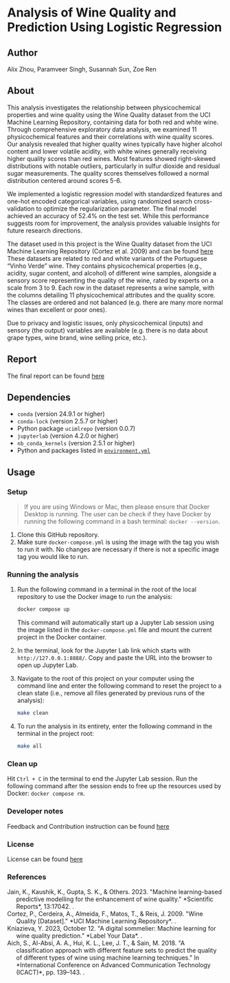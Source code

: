 # Analysis of Wine Quality and Prediction Using Logistic Regression

## Author

Alix Zhou, Paramveer Singh, Susannah Sun, Zoe Ren

## About

This analysis investigates the relationship between physicochemical properties and wine quality using the Wine Quality dataset from the UCI Machine Learning Repository, containing data for both red and white wine. Through comprehensive exploratory data analysis, we examined 11 physicochemical features and their correlations with wine quality scores. Our analysis revealed that higher quality wines typically have higher alcohol content and lower volatile acidity, with white wines generally receiving higher quality scores than red wines. Most features showed right-skewed distributions with notable outliers, particularly in sulfur dioxide and residual sugar measurements. The quality scores themselves followed a normal distribution centered around scores 5-6.

We implemented a logistic regression model with standardized features and one-hot encoded categorical variables, using randomized search cross-validation to optimize the regularization parameter. The final model achieved an accuracy of 52.4% on the test set. While this performance suggests room for improvement, the analysis provides valuable insights for future research directions.

The dataset used in this project is the Wine Quality dataset from the UCI Machine Learning Repository (Cortez et al. 2009) and can be found [here](https://archive.ics.uci.edu/dataset/186/wine+quality.) These datasets are related to red and white variants of the Portuguese “Vinho Verde” wine. They contains physicochemical properties (e.g., acidity, sugar content, and alcohol) of different wine samples, alongside a sensory score representing the quality of the wine, rated by experts on a scale from 3 to 9. Each row in the dataset represents a wine sample, with the columns detailing 11 physicochemical attributes and the quality score. The classes are ordered and not balanced (e.g. there are many more normal wines than excellent or poor ones).

Due to privacy and logistic issues, only physicochemical (inputs) and sensory (the output) variables are available (e.g. there is no data about grape types, wine brand, wine selling price, etc.).

## Report

The final report can be found [here](https://github.com/UBC-MDS/wine-quality-regressor-group-2/blob/main/reports/wine_quality_regressor_report.pdf)

## Dependencies

- `conda` (version 24.9.1 or higher)
- `conda-lock` (version 2.5.7 or higher)
- Python package `ucimlrepo` (version 0.0.7)
- `jupyterlab` (version 4.2.0 or higher)
- `nb_conda_kernels` (version 2.5.1 or higher)
- Python and packages listed in [`environment.yml`](https://github.com/UBC-MDS/wine-quality-regressor-group-2/blob/main/environment.yml)

## Usage

### Setup

> If you are using Windows or Mac, then please ensure that Docker Desktop is running. The user can be check if they have Docker by running the following command in a bash terminal: `docker --version`.

1. Clone this GitHub repository.
2. Make sure `docker-compose.yml` is using the image with the tag you wish to run it with. No changes are necessary if there is not a specific image tag you would like to run.

### Running the analysis

1. Run the following command in a terminal in the root of the local repository to use the Docker image to run the analysis:

    ```bash
    docker compose up
    ```

    This command will automatically start up a Jupyter Lab session using the image listed in the `docker-compose.yml` file and mount the current project in the Docker container.

2. In the terminal, look for the Jupyter Lab link which starts with `http://127.0.0.1:8888/`. Copy and paste the URL into the browser to open up Jupyter Lab.

3. Navigate to the root of this project on your computer using the command line and enter the following command to reset the project to a clean state (i.e., remove all files generated by previous runs of the analysis):

    ```bash
    make clean
    ```

4. To run the analysis in its entirety, enter the following command in the terminal in the project root:

    ```bash
    make all
    ```

### Clean up

Hit `Ctrl + C` in the terminal to end the Jupyter Lab session. Run the following command after the session ends to free up the resources used by Docker: `docker compose rm`.

### Developer notes

Feedback and Contribution instruction can be found [here](https://github.com/UBC-MDS/wine-quality-regressor-group-2/blob/main/CONTRIBUTING.md)

### License

License can be found [here](https://github.com/UBC-MDS/wine-quality-regressor-group-2/blob/main/LICENSE.md)

### References

<div id="refs" class="references hanging-indent">

<div id="ref-Jain2023">
Jain, K., Kaushik, K., Gupta, S. K., & Others. 2023. "Machine learning-based predictive modelling for the enhancement of wine quality." *Scientific Reports*, 13:17042. <https://doi.org/10.1038/s41598-023-44111-9>.
</div>

<div id="ref-Cortez2009">
Cortez, P., Cerdeira, A., Almeida, F., Matos, T., & Reis, J. 2009. "Wine Quality [Dataset]." *UCI Machine Learning Repository*. <https://doi.org/10.24432/C56S3T>.
</div>

<div id="ref-Kniazieva2023">
Kniazieva, Y. 2023, October 12. "A digital sommelier: Machine learning for wine quality prediction." *Label Your Data*. <https://labelyourdata.com/articles/machine-learning-for-wine-quality-prediction>.
</div>

<div id="ref-Aich2018">
Aich, S., Al-Absi, A. A., Hui, K. L., Lee, J. T., & Sain, M. 2018. "A classification approach with different feature sets to predict the quality of different types of wine using machine learning techniques." In *International Conference on Advanced Communication Technology (ICACT)*, pp. 139–143. <https://doi.org/10.23919/ICACT.2018.8323674>.
</div>

</div>